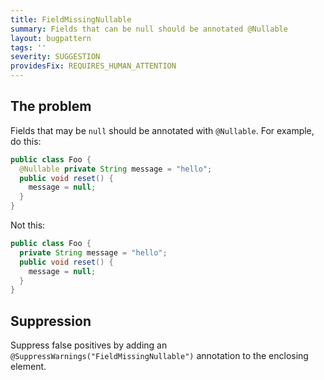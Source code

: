 ```yaml
---
title: FieldMissingNullable
summary: Fields that can be null should be annotated @Nullable
layout: bugpattern
tags: ''
severity: SUGGESTION
providesFix: REQUIRES_HUMAN_ATTENTION
---
```


<!--
*** AUTO-GENERATED, DO NOT MODIFY ***
To make changes, edit the @BugPattern annotation or the explanation in docs/bugpattern.
-->

## The problem
Fields that may be `null` should be annotated with `@Nullable`. For example, do
this:

```java {.good}
public class Foo {
  @Nullable private String message = "hello";
  public void reset() {
    message = null;
  }
}
```

Not this:

```java {.bad}
public class Foo {
  private String message = "hello";
  public void reset() {
    message = null;
  }
}
```

## Suppression
Suppress false positives by adding an `@SuppressWarnings("FieldMissingNullable")` annotation to the enclosing element.
